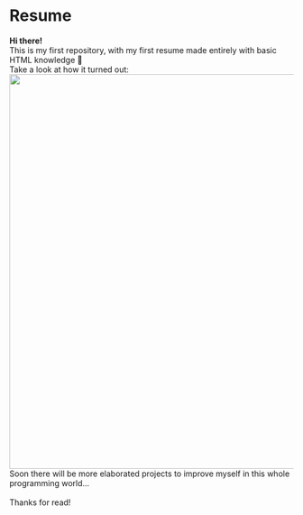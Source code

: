 <h1>Resume</h1>
<p> 
  <strong>Hi there!</strong><br>
  This is my first repository, with my first resume made entirely with basic HTML knowledge 🙂<br>
  Take a look at how it turned out:<br>
  <img width="700px" src="https://user-images.githubusercontent.com/105379183/168236159-5aa761bc-6102-4388-b099-32f626f33f78.png"><br>
  Soon there will be more elaborated projects to improve myself in this whole programming world...<br><br>
  Thanks for read!
</p>
